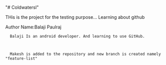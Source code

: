 "# Coldwatersl" 


THis is the project for the testing purpose... Learning about github




Author Name:Balaji Paulraj


      Balaji Is an android developer. And learning to use GitHub.
	  
	  
	  
	  Makesh is added to the repository and new branch is created namely "feature-list"
